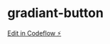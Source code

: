 # gradiant-button

[Edit in Codeflow ⚡️](https://stackblitz.com/~/github.com/amanph/gradiant-button)
